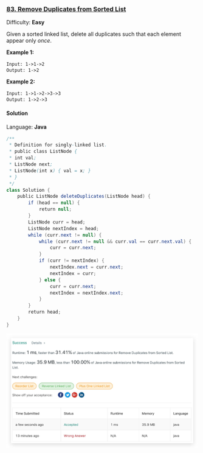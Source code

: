 ### [83\. Remove Duplicates from Sorted List](https://leetcode.com/problems/remove-duplicates-from-sorted-list/)

Difficulty: **Easy**


Given a sorted linked list, delete all duplicates such that each element appear only _once_.

**Example 1:**

```
Input: 1->1->2
Output: 1->2
```

**Example 2:**

```
Input: 1->1->2->3->3
Output: 1->2->3
```


#### Solution

Language: **Java**

```java
/**
 * Definition for singly-linked list.
 * public class ListNode {
 * int val;
 * ListNode next;
 * ListNode(int x) { val = x; }
 * }
 */
class Solution {
    public ListNode deleteDuplicates(ListNode head) {
        if (head == null) {
            return null;
        }
        ListNode curr = head;
        ListNode nextIndex = head;
        while (curr.next != null) {
            while (curr.next != null && curr.val == curr.next.val) {
                curr = curr.next;
            }
            if (curr != nextIndex) {
                nextIndex.next = curr.next;
                nextIndex = curr;
            } else {
                curr = curr.next;
                nextIndex = nextIndex.next;
            }
        }
        return head;
    }
}
```
![pic](https://raw.githubusercontent.com/PicGoBed/PicBed/master/2019-07-30-5KXuLX.jpg)
